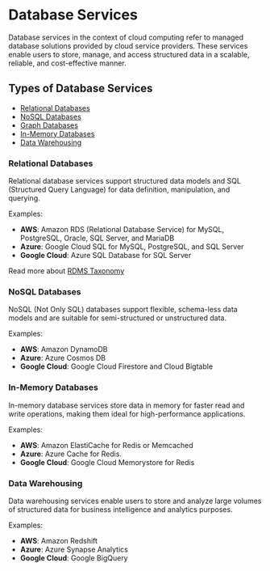 # Database Services

Database services in the context of cloud computing refer to managed database solutions provided by cloud service providers. These services enable users to store, manage, and access structured data in a scalable, reliable, and cost-effective manner.

## Types of Database Services

- [Relational Databases](#relational-databases)
- [NoSQL Databases](#nosql-databases)
- [Graph Databases](#graph-databases)
- [In-Memory Databases](#in-memory-databases)
- [Data Warehousing](#data-warehousing)

### Relational Databases

Relational database services support structured data models and SQL (Structured Query Language) for data definition, manipulation, and querying.

Examples:

- **AWS**: Amazon RDS (Relational Database Service) for MySQL, PostgreSQL, Oracle, SQL Server, and MariaDB
- **Azure**: Google Cloud SQL for MySQL, PostgreSQL, and SQL Server
- **Google Cloud**: Azure SQL Database for SQL Server

Read more about [RDMS Taxonomy](database/relational/taxonomy.md)

### NoSQL Databases

NoSQL (Not Only SQL) databases support flexible, schema-less data models and are suitable for semi-structured or unstructured data.

Examples:

- **AWS**: Amazon DynamoDB
- **Azure**: Azure Cosmos DB
- **Google Cloud**: Google Cloud Firestore and Cloud Bigtable

### In-Memory Databases

In-memory database services store data in memory for faster read and write operations, making them ideal for high-performance applications.

Examples:

- **AWS**: Amazon ElastiCache for Redis or Memcached
- **Azure**: Azure Cache for Redis.
- **Google Cloud**: Google Cloud Memorystore for Redis

### Data Warehousing

Data warehousing services enable users to store and analyze large volumes of structured data for business intelligence and analytics purposes.

Examples:

- **AWS**: Amazon Redshift
- **Azure**: Azure Synapse Analytics
- **Google Cloud**: Google BigQuery
